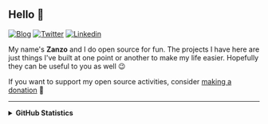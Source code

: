 <!--
**zanzo420/Zanzo420** is a ✨ _special_ ✨ repository because its `README.md` (this file) appears on your GitHub profile.

Here are some ideas to get you started:

- 🔭 I’m currently working on ...
- 🌱 I’m currently learning ...
- 👯 I’m looking to collaborate on ...
- 🤔 I’m looking for help with ...
- 💬 Ask me about ...
- 📫 How to reach me: ...
- 😄 Pronouns: ...
- ⚡ Fun fact: ...
-->
## Hello 👋

[![Blog](https://img.shields.io/badge/blog-FFA500?style=for-the-badge&logo=rss&logoColor=white)](https://Zanzo.me/blog)
[![Twitter](https://img.shields.io/badge/Twitter-1DA1F2?style=for-the-badge&logo=twitter&logoColor=white)](https://twitter.com/xZanzo420x)
[![Linkedin](https://img.shields.io/badge/LinkedIn-0077B5?style=for-the-badge&logo=linkedin&logoColor=white)](https://linkedin.com/in/Zanzo420)

My name's **Zanzo** and I do open source for fun. The projects I have here are just things I've built at one point or another to make my life easier. Hopefully they can be useful to you as well 😉

If you want to support my open source activities, consider [making a donation](https://Zanzo.me/donate) 💛

<hr />

<details>
  <summary><b>GitHub Statistics</b></summary>
  <div>
    <img height="135px" src="https://github-readme-stats.vercel.app/api?username=Zanzo420&hide_title=true&hide_border=true&show_icons=true&include_all_commits=true&count_private=true&line_height=21&theme=gotham" />
    <img height="135px" src="https://github-readme-stats.vercel.app/api/top-langs/?username=Zanzo420&hide=html&hide_title=true&hide_border=true&layout=compact&langs_count=8&theme=gotham" />
  </div>
</details>
